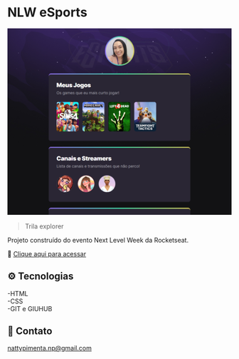 # NLW eSports

![preview](./preview.png)

>Trila explorer

Projeto construído do evento Next Level Week da Rocketseat.

🔗 [Clique aqui para acessar](https://nataliamarsola.github.io/NLW-eSports-explorer/)

## ⚙️ Tecnologias
-HTML   
-CSS   
-GIT e GIUHUB

## 📧 Contato

nattypimenta.np@gmail.com

